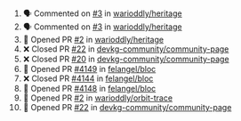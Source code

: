 <!--START_SECTION:activity-->
1. 🗣 Commented on [#3](https://github.com/warioddly/heritage/pull/3#issuecomment-2106834606) in [warioddly/heritage](https://github.com/warioddly/heritage)
2. 🗣 Commented on [#3](https://github.com/warioddly/heritage/pull/3#issuecomment-2106742033) in [warioddly/heritage](https://github.com/warioddly/heritage)
3. 💪 Opened PR [#2](https://github.com/warioddly/heritage/pull/2) in [warioddly/heritage](https://github.com/warioddly/heritage)
4. ❌ Closed PR [#22](https://github.com/devkg-community/community-page/pull/22) in [devkg-community/community-page](https://github.com/devkg-community/community-page)
5. ❌ Closed PR [#20](https://github.com/devkg-community/community-page/pull/20) in [devkg-community/community-page](https://github.com/devkg-community/community-page)
6. 💪 Opened PR [#4149](https://github.com/felangel/bloc/pull/4149) in [felangel/bloc](https://github.com/felangel/bloc)
7. ❌ Closed PR [#4144](https://github.com/felangel/bloc/pull/4144) in [felangel/bloc](https://github.com/felangel/bloc)
8. 💪 Opened PR [#4148](https://github.com/felangel/bloc/pull/4148) in [felangel/bloc](https://github.com/felangel/bloc)
9. 💪 Opened PR [#2](https://github.com/warioddly/orbit-trace/pull/2) in [warioddly/orbit-trace](https://github.com/warioddly/orbit-trace)
10. 💪 Opened PR [#22](https://github.com/devkg-community/community-page/pull/22) in [devkg-community/community-page](https://github.com/devkg-community/community-page)
<!--END_SECTION:activity-->
